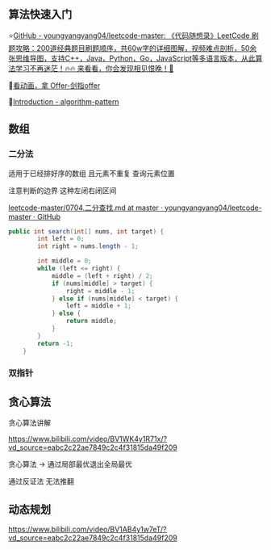 ## 算法快速入门

⭐[GitHub - youngyangyang04/leetcode-master: 《代码随想录》LeetCode 刷题攻略：200道经典题目刷题顺序，共60w字的详细图解，视频难点剖析，50余张思维导图，支持C++，Java，Python，Go，JavaScript等多语言版本，从此算法学习不再迷茫！🔥🔥 来看看，你会发现相见恨晚！🚀](https://github.com/youngyangyang04/leetcode-master)

🍚[看动画，拿 Offer-剑指offer](https://blog.algomooc.com/)

🥜[Introduction - algorithm-pattern](https://greyireland.gitbook.io/algorithm-pattern/)

## 数组

### 二分法

适用于已经排好序的数组 且元素不重复 查询元素位置

注意判断的边界 这种左闭右闭区间

[leetcode-master/0704.二分查找.md at master · youngyangyang04/leetcode-master · GitHub](https://github.com/youngyangyang04/leetcode-master/blob/master/problems/0704.%E4%BA%8C%E5%88%86%E6%9F%A5%E6%89%BE.md)

```java
public int search(int[] nums, int target) {
        int left = 0;
        int right = nums.length - 1;

        int middle = 0;
        while (left <= right) {
            middle = (left + right) / 2;
            if (nums[middle] > target) {
                right = middle - 1;
            } else if (nums[middle] < target) {
                left = middle + 1;
            } else {
                return middle;
            }
        }
        return -1;
    }
```

### 双指针

## 贪心算法

贪心算法讲解

https://www.bilibili.com/video/BV1WK4y1R71x/?vd_source=eabc2c22ae7849c2c4f31815da49f209

贪心算法 -> 通过局部最优退出全局最优

通过反证法 无法推翻

## 动态规划

https://www.bilibili.com/video/BV1AB4y1w7eT/?vd_source=eabc2c22ae7849c2c4f31815da49f209
